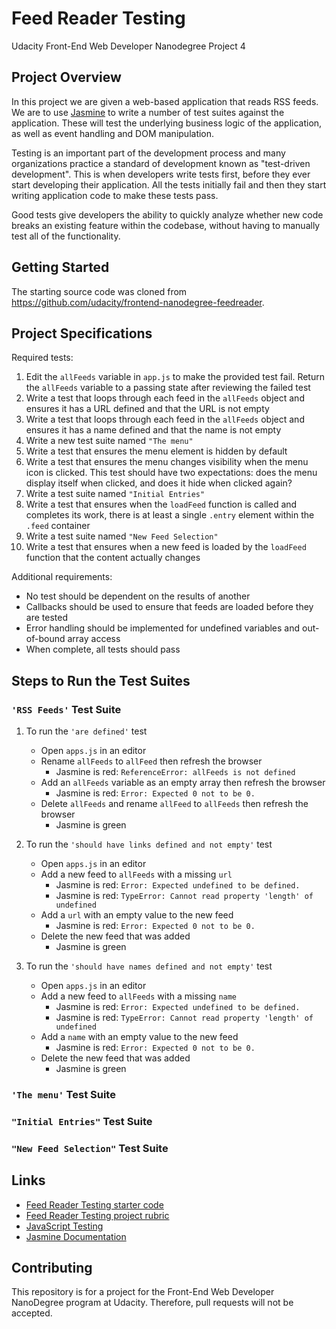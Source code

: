 # Feed Reader Testing

Udacity Front-End Web Developer Nanodegree Project 4

## Project Overview

In this project we are given a web-based application that reads RSS feeds. We are to use [Jasmine](http://jasmine.github.io/) to write a number of test suites against the application. These will test the underlying business logic of the application, as well as event handling and DOM manipulation.

Testing is an important part of the development process and many organizations practice a standard of development known as "test-driven development". This is when developers write tests first, before they ever start developing their application. All the tests initially fail and then they start writing application code to make these tests pass.

Good tests give developers the ability to quickly analyze whether new code breaks an existing feature within the codebase, without having to manually test all of the functionality.

## Getting Started

The starting source code was cloned from <https://github.com/udacity/frontend-nanodegree-feedreader>.

## Project Specifications

Required tests:

1. Edit the `allFeeds` variable in `app.js` to make the provided test fail. Return the `allFeeds` variable to a passing state after reviewing the failed test
2. Write a test that loops through each feed in the `allFeeds` object and ensures it has a URL defined and that the URL is not empty
3. Write a test that loops through each feed in the `allFeeds` object and ensures it has a name defined and that the name is not empty
4. Write a new test suite named `"The menu"`
5. Write a test that ensures the menu element is hidden by default
6. Write a test that ensures the menu changes visibility when the menu icon is clicked. This test should have two expectations: does the menu display itself when clicked, and does it hide when clicked again?
7. Write a test suite named `"Initial Entries"`
8. Write a test that ensures when the `loadFeed` function is called and completes its work, there is at least a single `.entry` element within the `.feed` container
9. Write a test suite named `"New Feed Selection"`
10. Write a test that ensures when a new feed is loaded by the `loadFeed` function that the content actually changes

Additional requirements:

- No test should be dependent on the results of another
- Callbacks should be used to ensure that feeds are loaded before they are tested
- Error handling should be implemented for undefined variables and out-of-bound array access
- When complete, all tests should pass

## Steps to Run the Test Suites

### `'RSS Feeds'` Test Suite

1. To run the `'are defined'` test

   - Open `apps.js` in an editor
   - Rename `allFeeds` to `allFeed` then refresh the browser
     - Jasmine is red: `ReferenceError: allFeeds is not defined`
   - Add an `allFeeds` variable as an empty array then refresh the browser
     - Jasmine is red: `Error: Expected 0 not to be 0.`
   - Delete `allFeeds` and rename `allFeed` to `allFeeds` then refresh the browser
     - Jasmine is green

2. To run the `'should have links defined and not empty'` test

   - Open `apps.js` in an editor
   - Add a new feed to `allFeeds` with a missing `url`
     - Jasmine is red: `Error: Expected undefined to be defined.`
     - Jasmine is red: `TypeError: Cannot read property 'length' of undefined`
   - Add a `url` with an empty value to the new feed
     - Jasmine is red: `Error: Expected 0 not to be 0.`
   - Delete the new feed that was added
     - Jasmine is green

3. To run the `'should have names defined and not empty'` test

   - Open `apps.js` in an editor
   - Add a new feed to `allFeeds` with a missing `name`
     - Jasmine is red: `Error: Expected undefined to be defined.`
     - Jasmine is red: `TypeError: Cannot read property 'length' of undefined`
   - Add a `name` with an empty value to the new feed
     - Jasmine is red: `Error: Expected 0 not to be 0.`
   - Delete the new feed that was added
     - Jasmine is green

### `'The menu'` Test Suite

### `"Initial Entries"` Test Suite

### `"New Feed Selection"` Test Suite

## Links

- [Feed Reader Testing starter code](https://github.com/udacity/frontend-nanodegree-feedreader)
- [Feed Reader Testing project rubric](https://review.udacity.com/#!/rubrics/18/view)
- [JavaScript Testing](https://www.udacity.com/course/javascript-testing--ud549)
- [Jasmine Documentation](http://jasmine.github.io)

## Contributing

This repository is for a project for the Front-End Web Developer NanoDegree program at Udacity. Therefore, pull requests will not be accepted.
